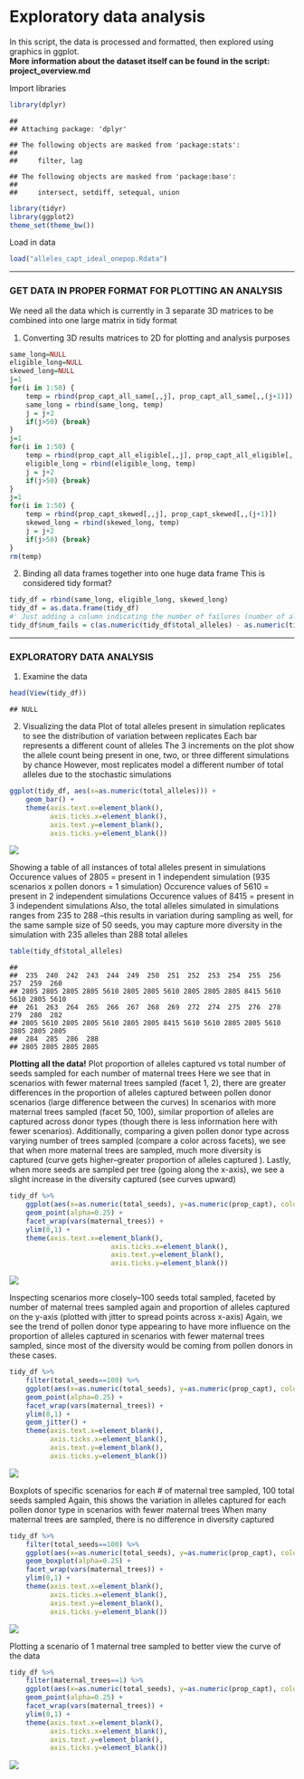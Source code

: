 
# Exploratory data analysis

In this script, the data is processed and formatted, then explored using
graphics in ggplot.  
**More information about the dataset itself can be found in the script:
project_overview.md**

Import libraries

``` r
library(dplyr)
```

    ## 
    ## Attaching package: 'dplyr'

    ## The following objects are masked from 'package:stats':
    ## 
    ##     filter, lag

    ## The following objects are masked from 'package:base':
    ## 
    ##     intersect, setdiff, setequal, union

``` r
library(tidyr)
library(ggplot2)
theme_set(theme_bw())
```

Load in data

``` r
load("alleles_capt_ideal_onepop.Rdata")
```

------------------------------------------------------------------------

### GET DATA IN PROPER FORMAT FOR PLOTTING AN ANALYSIS

We need all the data which is currently in 3 separate 3D matrices to be
combined into one large matrix in tidy format

1.  Converting 3D results matrices to 2D for plotting and analysis
    purposes

``` r
same_long=NULL
eligible_long=NULL
skewed_long=NULL
j=1
for(i in 1:50) {
    temp = rbind(prop_capt_all_same[,,j], prop_capt_all_same[,,(j+1)])
    same_long = rbind(same_long, temp)
    j = j+2
    if(j>50) {break}
}
j=1
for(i in 1:50) {
    temp = rbind(prop_capt_all_eligible[,,j], prop_capt_all_eligible[,,(j+1)])
    eligible_long = rbind(eligible_long, temp)
    j = j+2
    if(j>50) {break}
}
j=1
for(i in 1:50) {
    temp = rbind(prop_capt_skewed[,,j], prop_capt_skewed[,,(j+1)])
    skewed_long = rbind(skewed_long, temp)
    j = j+2
    if(j>50) {break}
}
rm(temp)
```

2.  Binding all data frames together into one huge data frame This is
    considered tidy format?

``` r
tidy_df = rbind(same_long, eligible_long, skewed_long)
tidy_df = as.data.frame(tidy_df)
#' Just adding a column indicating the number of failures (number of alleles not captured) for binomial data
tidy_df$num_fails = c(as.numeric(tidy_df$total_alleles) - as.numeric(tidy_df$num_capt))
```

------------------------------------------------------------------------

### EXPLORATORY DATA ANALYSIS

1.  Examine the data

``` r
head(View(tidy_df))
```

    ## NULL

2.  Visualizing the data Plot of total alleles present in simulation
    replicates to see the distribution of variation between replicates
    Each bar represents a different count of alleles The 3 increments on
    the plot show the allele count being present in one, two, or three
    different simulations by chance However, most replicates model a
    different number of total alleles due to the stochastic simulations

``` r
ggplot(tidy_df, aes(x=as.numeric(total_alleles))) +
    geom_bar() +
    theme(axis.text.x=element_blank(),
          axis.ticks.x=element_blank(),
          axis.text.y=element_blank(),
          axis.ticks.y=element_blank())
```

![](EDA_files/figure-gfm/unnamed-chunk-6-1.png)<!-- -->

Showing a table of all instances of total alleles present in simulations
Occurence values of 2805 = present in 1 independent simulation (935
scenarios x pollen donors = 1 simulation) Occurence values of 5610 =
present in 2 independent simulations Occurence values of 8415 = present
in 3 independent simulations Also, the total alleles simulated in
simulations ranges from 235 to 288 –this results in variation during
sampling as well, for the same sample size of 50 seeds, you may capture
more diversity in the simulation with 235 alleles than 288 total alleles

``` r
table(tidy_df$total_alleles)
```

    ## 
    ##  235  240  242  243  244  249  250  251  252  253  254  255  256  257  259  260 
    ## 2805 2805 2805 2805 5610 2805 2805 5610 2805 2805 2805 8415 5610 5610 2805 5610 
    ##  261  263  264  265  266  267  268  269  272  274  275  276  278  279  280  282 
    ## 2805 5610 2805 2805 5610 2805 2805 8415 5610 5610 2805 2805 5610 2805 2805 2805 
    ##  284  285  286  288 
    ## 2805 2805 2805 2805

**Plotting all the data!** Plot proportion of alleles captured vs total
number of seeds sampled for each number of maternal trees Here we see
that in scenarios with fewer maternal trees sampled (facet 1, 2), there
are greater differences in the proportion of alleles captured between
pollen donor scenarios (large difference between the curves) In
scenarios with more maternal trees sampled (facet 50, 100), similar
proportion of alleles are captured across donor types (though there is
less information here with fewer scenarios). Additionally, comparing a
given pollen donor type across varying number of trees sampled (compare
a color across facets), we see that when more maternal trees are
sampled, much more diversity is captured (curve gets higher–greater
proportion of alleles captured ). Lastly, when more seeds are sampled
per tree (going along the x-axis), we see a slight increase in the
diversity captured (see curves upward)

``` r
tidy_df %>% 
    ggplot(aes(x=as.numeric(total_seeds), y=as.numeric(prop_capt), color=donor_type)) +
    geom_point(alpha=0.25) +
    facet_wrap(vars(maternal_trees)) +
    ylim(0,1) +
    theme(axis.text.x=element_blank(),
                         axis.ticks.x=element_blank(),
                         axis.text.y=element_blank(),
                         axis.ticks.y=element_blank())
```

![](EDA_files/figure-gfm/unnamed-chunk-8-1.png)<!-- -->

Inspecting scenarios more closely–100 seeds total sampled, faceted by
number of maternal trees sampled again and proportion of alleles
captured on the y-axis (plotted with jitter to spread points across
x-axis) Again, we see the trend of pollen donor type appearing to have
more influence on the proportion of alleles captured in scenarios with
fewer maternal trees sampled, since most of the diversity would be
coming from pollen donors in these cases.

``` r
tidy_df %>% 
    filter(total_seeds==100) %>% 
    ggplot(aes(x=as.numeric(total_seeds), y=as.numeric(prop_capt), color=donor_type)) +
    geom_point(alpha=0.25) +
    facet_wrap(vars(maternal_trees)) +
    ylim(0,1) +
    geom_jitter() +
    theme(axis.text.x=element_blank(),
          axis.ticks.x=element_blank(),
          axis.text.y=element_blank(),
          axis.ticks.y=element_blank())
```

![](EDA_files/figure-gfm/unnamed-chunk-9-1.png)<!-- -->

Boxplots of specific scenarios for each \# of maternal tree sampled, 100
total seeds sampled Again, this shows the variation in alleles captured
for each pollen donor type in scenarios with fewer maternal trees When
many maternal trees are sampled, there is no difference in diversity
captured

``` r
tidy_df %>% 
    filter(total_seeds==100) %>% 
    ggplot(aes(x=as.numeric(total_seeds), y=as.numeric(prop_capt), color=donor_type)) +
    geom_boxplot(alpha=0.25) +
    facet_wrap(vars(maternal_trees)) +
    ylim(0,1) +
    theme(axis.text.x=element_blank(),
          axis.ticks.x=element_blank(),
          axis.text.y=element_blank(),
          axis.ticks.y=element_blank()) 
```

![](EDA_files/figure-gfm/unnamed-chunk-10-1.png)<!-- -->

Plotting a scenario of 1 maternal tree sampled to better view the curve
of the data

``` r
tidy_df %>% 
    filter(maternal_trees==1) %>% 
    ggplot(aes(x=as.numeric(total_seeds), y=as.numeric(prop_capt), color=donor_type)) +
    geom_point(alpha=0.25) +
    facet_wrap(vars(maternal_trees)) +
    ylim(0,1) +
    theme(axis.text.x=element_blank(),
          axis.ticks.x=element_blank(),
          axis.text.y=element_blank(),
          axis.ticks.y=element_blank())
```

![](EDA_files/figure-gfm/unnamed-chunk-11-1.png)<!-- -->
